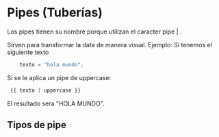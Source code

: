 # Pipes (Tuberías)

Los pipes tienen su nombre porque utilizan el caracter pipe | .

Sirven para transformar la data de manera visual. Ejemplo: Si tenemos el siguiente texto

```javascript
    texto = "hola mundo";
```

Si se le aplica un pipe de uppercase:

```javascript
 {{ texto | uppercase }}
```
El resultado sera "HOLA MUNDO".


## Tipos de pipe
